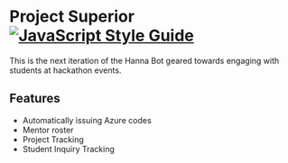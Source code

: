# Project Superior [![JavaScript Style Guide](https://img.shields.io/badge/code_style-standard-brightgreen.svg)](https://standardjs.com)

This is the next iteration of the Hanna Bot geared towards engaging with students at hackathon events.

## Features
* Automatically issuing Azure codes
* Mentor roster
* Project Tracking
* Student Inquiry Tracking



